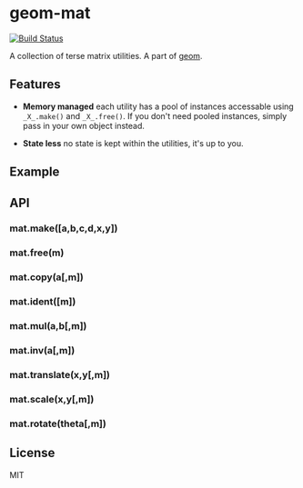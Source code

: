 
# geom-mat

[![Build Status](https://travis-ci.org/publicclass/geom-mat.png)](https://travis-ci.org/publicclass/geom-mat)

A collection of terse matrix utilities. A part of [geom](https://github.com/publicclass/geom).


## Features

  * __Memory managed__ each utility has a pool of instances accessable using `_X_.make()` and `_X_.free()`. If you don't need pooled instances, simply pass in your own object instead.

  * __State less__ no state is kept within the utilities, it's up to you.


## Example

## API

### mat.make([a,b,c,d,x,y])
### mat.free(m)
### mat.copy(a[,m])
### mat.ident([m])
### mat.mul(a,b[,m])
### mat.inv(a[,m])
### mat.translate(x,y[,m])
### mat.scale(x,y[,m])
### mat.rotate(theta[,m])

## License

  MIT